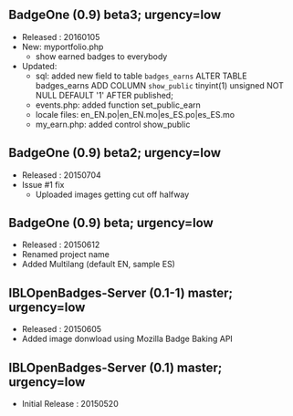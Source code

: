 ## BadgeOne (0.9) beta3; urgency=low

  * Released : 20160105
  * New: myportfolio.php
    - show earned badges to everybody
  * Updated:
    - sql: added new field to table `badges_earns`
      ALTER TABLE badges_earns ADD COLUMN `show_public` 
      tinyint(1) unsigned NOT NULL DEFAULT '1' AFTER published;
    - events.php: added function set_public_earn
    - locale files: en_EN.po|en_EN.mo|es_ES.po|es_ES.mo
    - my_earn.php: added control show_public

## BadgeOne (0.9) beta2; urgency=low

  * Released : 20150704
  * Issue #1 fix
    - Uploaded images getting cut off halfway

## BadgeOne (0.9) beta; urgency=low

  * Released : 20150612
  * Renamed project name
  * Added Multilang (default EN, sample ES)

## IBLOpenBadges-Server (0.1-1) master; urgency=low

  * Released : 20150605
  * Added image donwload using Mozilla Badge Baking API

## IBLOpenBadges-Server (0.1) master; urgency=low

  * Initial Release : 20150520
